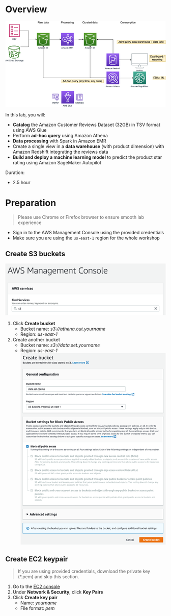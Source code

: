 # Overview 

![intro](images/00_intro.png)

In this lab, you will:
* **Catalog** the Amazon Customer Reviews Dataset (32GB) in TSV format using AWS Glue
* Perform **ad-hoc query** using Amazon Athena
* **Data processing** with Spark in Amazon EMR
* Create a single view in a **data warehouse** (with product dimension) with Amazon Redshift integrating the reviews data
* **Build and deploy a machine learning model** to predict the product star rating using Amazon SageMaker Autopilot

Duration:
* 2.5 hour

# Preparation

> Please use Chrome or Firefox browser to ensure smooth lab experience

* Sign in to the AWS Management Console using the provided credentials
* Make sure you are using the `us-east-1` region for the whole workshop

## Create S3 buckets

![main page](images/main-page.png)

1. Click **Create bucket**
   * Bucket name: *s3://athena.out.yourname*
   * Region: *us-east-1*
2. Create another bucket
   * Bucket name: *s3://data.set.yourname*
   * Region: *us-east-1*
  ![create S3 bucket](images/s3_createbucket.png)

## Create EC2 keypair

> If you are using provided credentials, download the private key (*.pem) and skip this section.

1. Go to the [EC2 console](https://console.aws.amazon.com/ec2/v2/home) 
2. Under **Network & Security**, click **Key Pairs**
3. Click **Create key pair**
   * Name: *yourname*
   * File format: *pem* 